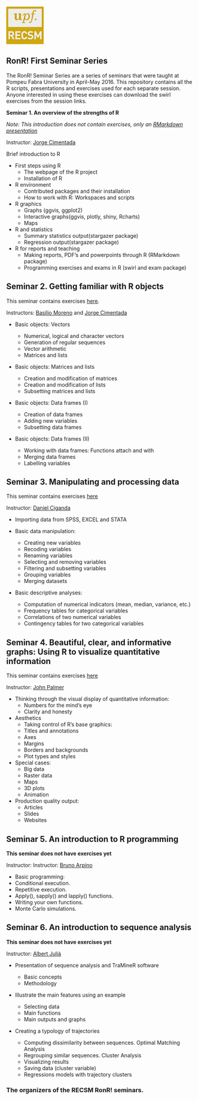 ![](./recsm_logo.jpeg)

## RonR! First Seminar Series

The RonR! Seminar Series are a series of seminars that were taught at Pompeu Fabra University in April-May 2016. This repository contains all the R scripts, presentations and exercises used for each separate session. Anyone interested in using these exercises can download the swirl exercises from the session links.

**Seminar 1. An overview of the strengths of R**

*Note: This introduction does not contain exercises, only an [RMarkdown presentation](https://github.com/cimentadaj/Rseminars/blob/master/RonR_First_Seminar/First-seminar-presentation.rmd)*

Instructor: [Jorge Cimentada](http://www.jorgecimentada.com)

Brief introduction to R

* First steps using R
  + The webpage of the R project
  + Installation of R
* R environment
  + Contributed packages and their installation
  + How to work with R: Workspaces and scripts
* R graphics
  + Graphs (ggvis, ggplot2)
  + Interactive graphs(ggvis, plotly, shiny, Rcharts)
  + Maps
* R and statistics
  + Summary statistics output(stargazer package)
  + Regression output(stargazer package)
* R for reports and teaching
  + Making reports, PDF’s and powerpoints through R (RMarkdown package)
  + Programming exercises and exams in R (swirl and exam package)

## **Seminar 2. Getting familiar with R objects**

This seminar contains exercises [here](https://github.com/cimentadaj/Rseminars/tree/master/RonR_Second_Seminar).

Instructors: [Basilio Moreno](https://www.linkedin.com/in/basiliomp) and [Jorge Cimentada](http://www.jorgecimentada.com)

* Basic objects: Vectors
  + Numerical, logical and character vectors
  + Generation of regular sequences
  + Vector arithmetic
  + Matrices and lists

* Basic objects: Matrices and lists
  + Creation and modification of matrices
  + Creation and modification of lists
  + Subsetting matrices and lists

* Basic objects: Data frames (I)
  + Creation of data frames
  + Adding new variables
  + Subsetting data frames

* Basic objects: Data frames (II)
  + Working with data frames: Functions attach and with
  + Merging data frames
  + Labelling variables


## **Seminar 3. Manipulating and processing data**

This seminar contains exercises [here](https://github.com/cimentadaj/Rseminars/tree/master/RonR_Third_Seminar)

Instructor: [Daniel Ciganda](dciganda@gmail.com)

* Importing data from SPSS, EXCEL and STATA
* Basic data manipulation:
  + Creating new variables
  + Recoding variables
  + Renaming variables
  + Selecting and removing variables
  + Filtering and subsetting variables
  + Grouping variables
  + Merging datasets

* Basic descriptive analyses:
  + Computation of numerical indicators (mean, median, variance, etc.)
  + Frequency tables for categorical variables
  + Correlations of two numerical variables
  + Contingency tables for two categorical variables

## **Seminar 4. Beautiful, clear, and informative graphs: Using R to visualize quantitative information**

This seminar contains exercises [here](https://github.com/cimentadaj/Rseminars/tree/master/RonR_Fourth_Seminar)

Instructor: [John Palmer](http://johnrbpalmer.com/)

* Thinking through the visual display of quantitative information:
  + Numbers for the mind’s eye
  + Clarity and honesty
* Aesthetics
  + Taking control of R’s base graphics:
  + Titles and annotations
  + Axes
  + Margins
  + Borders and backgrounds
  + Plot types and styles
* Special cases:
  + Big data
  + Raster data
  + Maps
  + 3D plots
  + Animation
* Production quality output:
  + Articles
  + Slides
  + Websites

## **Seminar 5. An introduction to R programming**

**This seminar does not have exercises yet**

Instructor: Instructor: [Bruno Arpino](https://sites.google.com/site/brunoarpino/)
* Basic programming:
* Conditional execution.
* Repetitive execution.
* Apply(), sapply() and lapply() functions.
* Writing your own functions.
* Monte Carlo simulations.

## **Seminar 6. An introduction to sequence analysis**

**This seminar does not have exercises yet**

Instructor: [Albert Julià](https://www.upf.edu/survey/members/albertjulix.html)
* Presentation of sequence analysis and TraMineR software
  + Basic concepts
  + Methodology
* Illustrate the main features using an example
  + Selecting data
  + Main functions
  + Main outputs and graphs

* Creating a typology of trajectories
  + Computing dissimilarity between sequences. Optimal Matching Analysis
  + Regrouping similar sequences. Cluster Analysis
  + Visualizing results
  + Saving data (cluster variable)
  + Regressions models with trajectory clusters

### The organizers of the RECSM RonR! seminars.